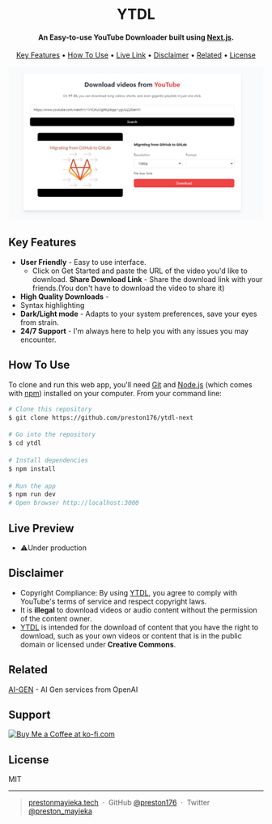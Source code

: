 <h1 align="center">
   <br>
  YTDL
  <br>
</h1>

<h4 align="center">An Easy-to-use YouTube Downloader built using <a href="https://nextjs.org/" target="_blank">Next.js</a>.</h4>



<p align="center">
  <a href="#key-features">Key Features</a> •
  <a href="#how-to-use">How To Use</a> •
  <a href="#Live-preview">Live Link</a> •
  <a href="#disclaimer">Disclaimer</a> •
  <a href="#related">Related</a> •
  <a href="#license">License</a>
</p>

![screenshot](./public/demo.PNG)

## Key Features

* **User Friendly** - Easy to use interface.
  - Click on Get Started and paste the URL of the video you'd like to download.
**Share Download Link** - Share the download link with your friends.(You don't have to download the video to share it)
* **High Quality Downloads** - 
* Syntax highlighting
* **Dark/Light mode** - Adapts to your system preferences, save your eyes from strain.
* **24/7 Support** - I'm always here to help you with any issues you may encounter.

## How To Use

To clone and run this web app, you'll need [Git](https://git-scm.com) and [Node.js](https://nodejs.org/en/download/) (which comes with [npm](http://npmjs.com)) installed on your computer. From your command line:

```bash
# Clone this repository
$ git clone https://github.com/preston176/ytdl-next

# Go into the repository
$ cd ytdl

# Install dependencies
$ npm install

# Run the app
$ npm run dev
# Open browser http://localhost:3000
```

## Live Preview

- ⚠️Under production


## Disclaimer

- Copyright Compliance: By using [YTDL](https://github.com/preston176/ytdl-next), you agree to comply with YouTube's terms of service and respect copyright laws. 
- It is **illegal** to download videos or audio content without the permission of the content owner. 
- [YTDL](https://github.com/preston176/ytdl-next) is intended for the download of content that you have the right to download, such as your own videos or content that is in the public domain or licensed under **Creative Commons**.

## Related

[AI-GEN](https://github.com/preston176/ai-gen) - AI Gen services from OpenAI

## Support

<a href='https://ko-fi.com/A0A1TVTET' target='_blank'><img height='36' style='border:0px;height:36px;' src='https://storage.ko-fi.com/cdn/kofi2.png?v=3' border='0' alt='Buy Me a Coffee at ko-fi.com' /></a>

## License

MIT

---

> [prestonmayieka.tech](https://www.prestonmayieka.tech) &nbsp;&middot;&nbsp;
> GitHub [@preston176](https://github.com/preston176) &nbsp;&middot;&nbsp;
> Twitter [@preston_mayieka](https://twitter.com/preston_mayieka)

